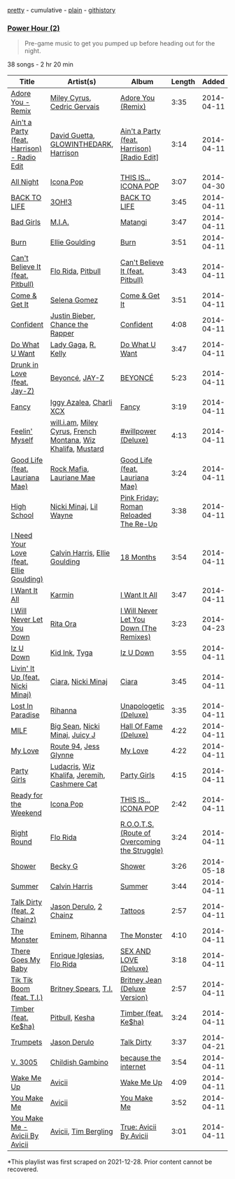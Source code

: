 [pretty](/playlists/pretty/7wiCMbRM2F6PQYGLwnJ7GJ.md) - cumulative - [plain](/playlists/plain/7wiCMbRM2F6PQYGLwnJ7GJ) - [githistory](https://github.githistory.xyz/mackorone/spotify-playlist-archive/blob/main/playlists/plain/7wiCMbRM2F6PQYGLwnJ7GJ)

### [Power Hour \(2\)](https://open.spotify.com/playlist/7wiCMbRM2F6PQYGLwnJ7GJ)

> Pre\-game music to get you pumped up before heading out for the night.

38 songs - 2 hr 20 min

| Title | Artist(s) | Album | Length | Added | Removed |
|---|---|---|---|---|---|
| [Adore You \- Remix](https://open.spotify.com/track/40qjDdULzkFRlivTqTggLH) | [Miley Cyrus](https://open.spotify.com/artist/5YGY8feqx7naU7z4HrwZM6), [Cedric Gervais](https://open.spotify.com/artist/4Wjf8diP59VmPG7fi4y724) | [Adore You \(Remix\)](https://open.spotify.com/album/5wet9qmUUBjnvNXTq9Q9Cm) | 3:35 | 2014-04-11 |  |
| [Ain't a Party \(feat\. Harrison\) \- Radio Edit](https://open.spotify.com/track/2RLnTmeIdGPEGivjXAR6QT) | [David Guetta](https://open.spotify.com/artist/1Cs0zKBU1kc0i8ypK3B9ai), [GLOWINTHEDARK](https://open.spotify.com/artist/2gLZZdgHD8ZbSAB2qQkr3P), [Harrison](https://open.spotify.com/artist/58O8UPrTdl4u2buM0skj94) | [Ain't a Party \(feat\. Harrison\) \[Radio Edit\]](https://open.spotify.com/album/45Ety4rFliX7TtHunAE6Hf) | 3:14 | 2014-04-11 |  |
| [All Night](https://open.spotify.com/track/15iosIuxC3C53BgsM5Uggs) | [Icona Pop](https://open.spotify.com/artist/1VBflYyxBhnDc9uVib98rw) | [THIS IS..\. ICONA POP](https://open.spotify.com/album/59ZxtwIOD1wowkNvVHXqtP) | 3:07 | 2014-04-30 |  |
| [BACK TO LIFE](https://open.spotify.com/track/3geTIpvpfyL7gHgzYEFsEs) | [3OH!3](https://open.spotify.com/artist/0FWzNDaEu9jdgcYTbcOa4F) | [BACK TO LIFE](https://open.spotify.com/album/0b4t6wTGGN3TRWlkTlNLhk) | 3:45 | 2014-04-11 |  |
| [Bad Girls](https://open.spotify.com/track/6nzXkCBOhb2mxctNihOqbb) | [M.I.A.](https://open.spotify.com/artist/0QJIPDAEDILuo8AIq3pMuU) | [Matangi](https://open.spotify.com/album/3dAxXNscIj0p53lBMEziYR) | 3:47 | 2014-04-11 |  |
| [Burn](https://open.spotify.com/track/1BwKzqcVueHMjW9e9EUVKx) | [Ellie Goulding](https://open.spotify.com/artist/0X2BH1fck6amBIoJhDVmmJ) | [Burn](https://open.spotify.com/album/4fXPHQZb59ojpw8l2kqEYh) | 3:51 | 2014-04-11 |  |
| [Can't Believe It \(feat\. Pitbull\)](https://open.spotify.com/track/1kxyZ2SpflM1ogD0B5hgfX) | [Flo Rida](https://open.spotify.com/artist/0jnsk9HBra6NMjO2oANoPY), [Pitbull](https://open.spotify.com/artist/0TnOYISbd1XYRBk9myaseg) | [Can't Believe It \(feat\. Pitbull\)](https://open.spotify.com/album/2HJfdBrLcmqKFrdNEFXnyn) | 3:43 | 2014-04-11 |  |
| [Come & Get It](https://open.spotify.com/track/7Gkphzdh5ouurEt7JT49Yu) | [Selena Gomez](https://open.spotify.com/artist/0C8ZW7ezQVs4URX5aX7Kqx) | [Come & Get It](https://open.spotify.com/album/3tzEqPHGtSXywFQoAtYMia) | 3:51 | 2014-04-11 |  |
| [Confident](https://open.spotify.com/track/65xGo48KiS0ONsGo9KrI66) | [Justin Bieber](https://open.spotify.com/artist/1uNFoZAHBGtllmzznpCI3s), [Chance the Rapper](https://open.spotify.com/artist/1anyVhU62p31KFi8MEzkbf) | [Confident](https://open.spotify.com/album/6aNHJClUdo0x0DPUseI6gq) | 4:08 | 2014-04-11 |  |
| [Do What U Want](https://open.spotify.com/track/135zhqmxmJITfYf0dEA6S0) | [Lady Gaga](https://open.spotify.com/artist/1HY2Jd0NmPuamShAr6KMms), [R\. Kelly](https://open.spotify.com/artist/2mxe0TnaNL039ysAj51xPQ) | [Do What U Want](https://open.spotify.com/album/6dr8p9M8DSZzX5dXVCjJ0h) | 3:47 | 2014-04-11 |  |
| [Drunk in Love \(feat\. Jay\-Z\)](https://open.spotify.com/track/5EmCpD8tUj78VW3kgaEjME) | [Beyoncé](https://open.spotify.com/artist/6vWDO969PvNqNYHIOW5v0m), [JAY\-Z](https://open.spotify.com/artist/3nFkdlSjzX9mRTtwJOzDYB) | [BEYONCÉ](https://open.spotify.com/album/2noKUZhXwUhPQMgSr56T4G) | 5:23 | 2014-04-11 |  |
| [Fancy](https://open.spotify.com/track/3oqCnpAoHf3SDFynxx7AU4) | [Iggy Azalea](https://open.spotify.com/artist/5yG7ZAZafVaAlMTeBybKAL), [Charli XCX](https://open.spotify.com/artist/25uiPmTg16RbhZWAqwLBy5) | [Fancy](https://open.spotify.com/album/20a4p8pXFFG3ZungWSbYv3) | 3:19 | 2014-04-11 |  |
| [Feelin' Myself](https://open.spotify.com/track/5MLQWQRbUmx388EMW04YQY) | [will.i.am](https://open.spotify.com/artist/085pc2PYOi8bGKj0PNjekA), [Miley Cyrus](https://open.spotify.com/artist/5YGY8feqx7naU7z4HrwZM6), [French Montana](https://open.spotify.com/artist/6vXTefBL93Dj5IqAWq6OTv), [Wiz Khalifa](https://open.spotify.com/artist/137W8MRPWKqSmrBGDBFSop), [Mustard](https://open.spotify.com/artist/0YinUQ50QDB7ZxSCLyQ40k) | [\#willpower \(Deluxe\)](https://open.spotify.com/album/0VWYRbEcvJcPrqMGJirO6q) | 4:13 | 2014-04-11 |  |
| [Good Life \(feat\. Lauriana Mae\)](https://open.spotify.com/track/5Jt1gxsHBc1pDEc4FXamE9) | [Rock Mafia](https://open.spotify.com/artist/4pzAvicKWenQtv9zIQim47), [Lauriane Mae](https://open.spotify.com/artist/2bstgVKcRgEruSkPVTeE6q) | [Good Life \(feat\. Lauriana Mae\)](https://open.spotify.com/album/0ljvc71EpSM240M70GjMep) | 3:24 | 2014-04-11 |  |
| [High School](https://open.spotify.com/track/2eUrgT3tEX4qhcmY3teYe9) | [Nicki Minaj](https://open.spotify.com/artist/0hCNtLu0JehylgoiP8L4Gh), [Lil Wayne](https://open.spotify.com/artist/55Aa2cqylxrFIXC767Z865) | [Pink Friday: Roman Reloaded The Re\-Up](https://open.spotify.com/album/3zzfHV7JM2FAqoRq0rZqwI) | 3:38 | 2014-04-11 |  |
| [I Need Your Love \(feat\. Ellie Goulding\)](https://open.spotify.com/track/05SBRd4fXgn8FX7bf8BCAE) | [Calvin Harris](https://open.spotify.com/artist/7CajNmpbOovFoOoasH2HaY), [Ellie Goulding](https://open.spotify.com/artist/0X2BH1fck6amBIoJhDVmmJ) | [18 Months](https://open.spotify.com/album/7w19PFbxAjwZ7UVNp9z0uT) | 3:54 | 2014-04-11 |  |
| [I Want It All](https://open.spotify.com/track/2rMlqjnKUsZEJjBRHZVsdE) | [Karmin](https://open.spotify.com/artist/4M0DLz8te9Q1lNIXBBwvfG) | [I Want It All](https://open.spotify.com/album/6mBAvVxjobmQ3VqcXb2OgT) | 3:47 | 2014-04-11 |  |
| [I Will Never Let You Down](https://open.spotify.com/track/3oxGdyFvdcgg6RcvSvB5fL) | [Rita Ora](https://open.spotify.com/artist/5CCwRZC6euC8Odo6y9X8jr) | [I Will Never Let You Down \(The Remixes\)](https://open.spotify.com/album/3AU0UhrH5sa0WxtoqMCN4J) | 3:23 | 2014-04-23 |  |
| [Iz U Down](https://open.spotify.com/track/7AGsppMAj4299uUbKBW3ds) | [Kid Ink](https://open.spotify.com/artist/6KZDXtSj0SzGOV705nNeh3), [Tyga](https://open.spotify.com/artist/5LHRHt1k9lMyONurDHEdrp) | [Iz U Down](https://open.spotify.com/album/1sEpoWMVYg7qL4jQBRt5yo) | 3:55 | 2014-04-11 |  |
| [Livin' It Up \(feat\. Nicki Minaj\)](https://open.spotify.com/track/2fIHVsEHKP4gGNi9zYeYNj) | [Ciara](https://open.spotify.com/artist/2NdeV5rLm47xAvogXrYhJX), [Nicki Minaj](https://open.spotify.com/artist/0hCNtLu0JehylgoiP8L4Gh) | [Ciara](https://open.spotify.com/album/1ZhBKlFwsI2ppVo8LivPyG) | 3:45 | 2014-04-11 |  |
| [Lost In Paradise](https://open.spotify.com/track/6jLGCgYpIqGJ1WI4x4hBXY) | [Rihanna](https://open.spotify.com/artist/5pKCCKE2ajJHZ9KAiaK11H) | [Unapologetic \(Deluxe\)](https://open.spotify.com/album/4eddbruVtOqw8khwxSH6H2) | 3:35 | 2014-04-11 |  |
| [MILF](https://open.spotify.com/track/2BAAzpTTKbsZsx0S4BrvU0) | [Big Sean](https://open.spotify.com/artist/0c173mlxpT3dSFRgMO8XPh), [Nicki Minaj](https://open.spotify.com/artist/0hCNtLu0JehylgoiP8L4Gh), [Juicy J](https://open.spotify.com/artist/5gCRApTajqwbnHHPbr2Fpi) | [Hall Of Fame \(Deluxe\)](https://open.spotify.com/album/2kSTssn90EgrYWNlWZJ9r4) | 4:22 | 2014-04-11 |  |
| [My Love](https://open.spotify.com/track/2iS2s9oYpEmUzrAHPmqBHy) | [Route 94](https://open.spotify.com/artist/1dgdvbogmctybPrGEcnYf6), [Jess Glynne](https://open.spotify.com/artist/4ScCswdRlyA23odg9thgIO) | [My Love](https://open.spotify.com/album/5tjxypwDvjY0rJLTx80ezi) | 4:22 | 2014-04-11 |  |
| [Party Girls](https://open.spotify.com/track/1qKBxhoa2DOiLw1dulStDT) | [Ludacris](https://open.spotify.com/artist/3ipn9JLAPI5GUEo4y4jcoi), [Wiz Khalifa](https://open.spotify.com/artist/137W8MRPWKqSmrBGDBFSop), [Jeremih](https://open.spotify.com/artist/3KV3p5EY4AvKxOlhGHORLg), [Cashmere Cat](https://open.spotify.com/artist/2LZDXcxJWgsJfKXZv9a5eG) | [Party Girls](https://open.spotify.com/album/5F06Ul5IOE53oRRoTGJTOZ) | 4:15 | 2014-04-11 |  |
| [Ready for the Weekend](https://open.spotify.com/track/5a5m24wvvTRBeFDWbWKhE3) | [Icona Pop](https://open.spotify.com/artist/1VBflYyxBhnDc9uVib98rw) | [THIS IS..\. ICONA POP](https://open.spotify.com/album/0H5CjpfXeCeWlfyBRI9Kid) | 2:42 | 2014-04-11 |  |
| [Right Round](https://open.spotify.com/track/3GpbwCm3YxiWDvy29Uo3vP) | [Flo Rida](https://open.spotify.com/artist/0jnsk9HBra6NMjO2oANoPY) | [R.O.O.T.S\. \(Route of Overcoming the Struggle\)](https://open.spotify.com/album/2vBLKFrI1rZqB7VtGxcsR5) | 3:24 | 2014-04-11 |  |
| [Shower](https://open.spotify.com/track/3DmW6y7wTEYHJZlLo1r6XJ) | [Becky G](https://open.spotify.com/artist/4obzFoKoKRHIphyHzJ35G3) | [Shower](https://open.spotify.com/album/4JlzEvVJqpb62Xwc0EmOHr) | 3:26 | 2014-05-18 |  |
| [Summer](https://open.spotify.com/track/7b71WsDLb8gG0cSyDTFAEW) | [Calvin Harris](https://open.spotify.com/artist/7CajNmpbOovFoOoasH2HaY) | [Summer](https://open.spotify.com/album/0IGsZsrvIe5AQKvMmVobYq) | 3:44 | 2014-04-11 |  |
| [Talk Dirty \(feat\. 2 Chainz\)](https://open.spotify.com/track/6GGMs8Erj5dYN3S8fH3BwE) | [Jason Derulo](https://open.spotify.com/artist/07YZf4WDAMNwqr4jfgOZ8y), [2 Chainz](https://open.spotify.com/artist/17lzZA2AlOHwCwFALHttmp) | [Tattoos](https://open.spotify.com/album/6W8Ku273i62Gj3RWjo9H6a) | 2:57 | 2014-04-11 |  |
| [The Monster](https://open.spotify.com/track/72gGeQ0dZ7E8RlBeNJNJkb) | [Eminem](https://open.spotify.com/artist/7dGJo4pcD2V6oG8kP0tJRR), [Rihanna](https://open.spotify.com/artist/5pKCCKE2ajJHZ9KAiaK11H) | [The Monster](https://open.spotify.com/album/2ydprr2oUliVB8jXpZfHbZ) | 4:10 | 2014-04-11 |  |
| [There Goes My Baby](https://open.spotify.com/track/3r3F7q6U7OYBwOOScvv6v2) | [Enrique Iglesias](https://open.spotify.com/artist/7qG3b048QCHVRO5Pv1T5lw), [Flo Rida](https://open.spotify.com/artist/0jnsk9HBra6NMjO2oANoPY) | [SEX AND LOVE \(Deluxe\)](https://open.spotify.com/album/2kZkiVn1m00XcgaWlLb2LD) | 3:18 | 2014-04-11 |  |
| [Tik Tik Boom \(feat\. T.I.\)](https://open.spotify.com/track/62s9fKolJr3IHj2Nqbl6iz) | [Britney Spears](https://open.spotify.com/artist/26dSoYclwsYLMAKD3tpOr4), [T.I.](https://open.spotify.com/artist/4OBJLual30L7gRl5UkeRcT) | [Britney Jean \(Deluxe Version\)](https://open.spotify.com/album/3EtFDjphtVD1GzTRTVmCDd) | 2:57 | 2014-04-11 |  |
| [Timber \(feat\. Ke$ha\)](https://open.spotify.com/track/1zHlj4dQ8ZAtrayhuDDmkY) | [Pitbull](https://open.spotify.com/artist/0TnOYISbd1XYRBk9myaseg), [Kesha](https://open.spotify.com/artist/6LqNN22kT3074XbTVUrhzX) | [Timber \(feat\. Ke$ha\)](https://open.spotify.com/album/3X33e7UII5loqrEgauOKEC) | 3:24 | 2014-04-11 |  |
| [Trumpets](https://open.spotify.com/track/5KONnBIQ9LqCxyeSPin26k) | [Jason Derulo](https://open.spotify.com/artist/07YZf4WDAMNwqr4jfgOZ8y) | [Talk Dirty](https://open.spotify.com/album/4PeZu0It7qVrTG40t3HM9A) | 3:37 | 2014-04-21 |  |
| [V\. 3005](https://open.spotify.com/track/1XcQusdnAx3vQtL891EUI5) | [Childish Gambino](https://open.spotify.com/artist/73sIBHcqh3Z3NyqHKZ7FOL) | [because the internet](https://open.spotify.com/album/3z9YJAyGipjDuwhjinHUY0) | 3:54 | 2014-04-11 |  |
| [Wake Me Up](https://open.spotify.com/track/4QRZirU4s1f30iDHzuKncj) | [Avicii](https://open.spotify.com/artist/1vCWHaC5f2uS3yhpwWbIA6) | [Wake Me Up](https://open.spotify.com/album/37qAVEAZSyRTVFvVRHcwOa) | 4:09 | 2014-04-11 |  |
| [You Make Me](https://open.spotify.com/track/1KRH1AhRdmYh0OTZa5QAqn) | [Avicii](https://open.spotify.com/artist/1vCWHaC5f2uS3yhpwWbIA6) | [You Make Me](https://open.spotify.com/album/3gv00Ai9Ddr1NLGx24LTg6) | 3:52 | 2014-04-11 |  |
| [You Make Me \- Avicii By Avicii](https://open.spotify.com/track/1pGnyWdri6sC7lHmYdX1TH) | [Avicii](https://open.spotify.com/artist/1vCWHaC5f2uS3yhpwWbIA6), [Tim Bergling](https://open.spotify.com/artist/5baGk14NDI3ZDPbr6wJilc) | [True: Avicii By Avicii](https://open.spotify.com/album/0ignCov9foaLxuqND5GMtl) | 3:01 | 2014-04-11 |  |

\*This playlist was first scraped on 2021-12-28. Prior content cannot be recovered.
